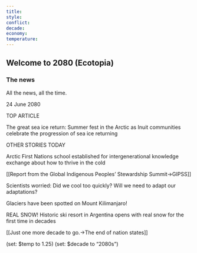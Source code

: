 ```yaml
---
title: 
style: 
conflict: 
decade: 
economy: 
temperature: 
---
```


## Welcome to 2080 (Ecotopia)

### The news

All the news, all the time.

24 June 2080

TOP ARTICLE

The great sea ice return: Summer fest in the Arctic as Inuit communities celebrate the progression of sea ice returning

OTHER STORIES TODAY

Arctic First Nations school established for intergenerational knowledge exchange about how to thrive in the cold

[[Report from the Global Indigenous Peoples’ Stewardship Summit->GIPSS]]

Scientists worried: Did we cool too quickly? Will we need to adapt our adaptations?

Glaciers have been spotted on Mount Kilimanjaro!

REAL SNOW! Historic ski resort in Argentina opens with real snow for the first time in decades

[[Just one more decade to go.->The end of nation states]]

(set: $temp to 1.25) (set: $decade to “2080s”)
